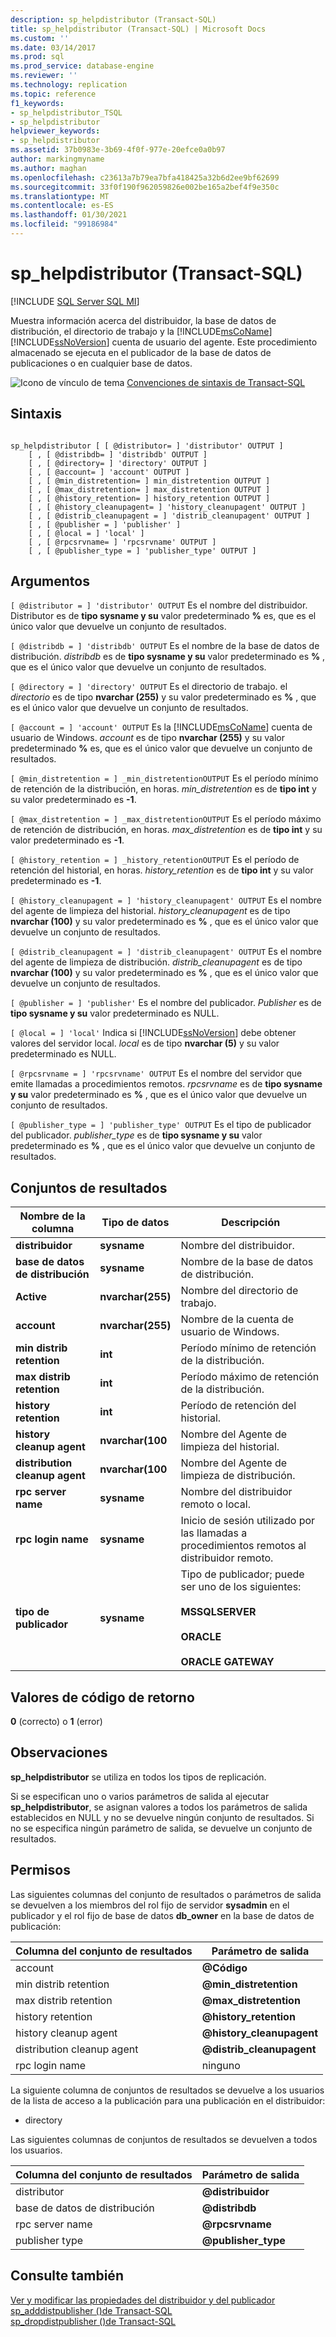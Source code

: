 ```yaml
---
description: sp_helpdistributor (Transact-SQL)
title: sp_helpdistributor (Transact-SQL) | Microsoft Docs
ms.custom: ''
ms.date: 03/14/2017
ms.prod: sql
ms.prod_service: database-engine
ms.reviewer: ''
ms.technology: replication
ms.topic: reference
f1_keywords:
- sp_helpdistributor_TSQL
- sp_helpdistributor
helpviewer_keywords:
- sp_helpdistributor
ms.assetid: 37b0983e-3b69-4f0f-977e-20efce0a0b97
author: markingmyname
ms.author: maghan
ms.openlocfilehash: c23613a7b79ea7bfa418425a32b6d2ee9bf62699
ms.sourcegitcommit: 33f0f190f962059826e002be165a2bef4f9e350c
ms.translationtype: MT
ms.contentlocale: es-ES
ms.lasthandoff: 01/30/2021
ms.locfileid: "99186984"
---
```

# <a name="sp_helpdistributor-transact-sql"></a>sp_helpdistributor (Transact-SQL)
[!INCLUDE [SQL Server SQL MI](../../includes/applies-to-version/sql-asdbmi.md)]

  Muestra información acerca del distribuidor, la base de datos de distribución, el directorio de trabajo y la [!INCLUDE[msCoName](../../includes/msconame-md.md)] [!INCLUDE[ssNoVersion](../../includes/ssnoversion-md.md)] cuenta de usuario del agente. Este procedimiento almacenado se ejecuta en el publicador de la base de datos de publicaciones o en cualquier base de datos.  
  
 ![Icono de vínculo de tema](../../database-engine/configure-windows/media/topic-link.gif "Icono de vínculo de tema") [Convenciones de sintaxis de Transact-SQL](../../t-sql/language-elements/transact-sql-syntax-conventions-transact-sql.md)  
  
## <a name="syntax"></a>Sintaxis  
  
```  
  
sp_helpdistributor [ [ @distributor= ] 'distributor' OUTPUT ]  
    [ , [ @distribdb= ] 'distribdb' OUTPUT ]  
    [ , [ @directory= ] 'directory' OUTPUT ]  
    [ , [ @account= ] 'account' OUTPUT ]  
    [ , [ @min_distretention= ] min_distretention OUTPUT ]  
    [ , [ @max_distretention= ] max_distretention OUTPUT ]  
    [ , [ @history_retention= ] history_retention OUTPUT ]  
    [ , [ @history_cleanupagent= ] 'history_cleanupagent' OUTPUT ]  
    [ , [ @distrib_cleanupagent = ] 'distrib_cleanupagent' OUTPUT ]  
    [ , [ @publisher = ] 'publisher' ]   
    [ , [ @local = ] 'local' ]  
    [ , [ @rpcsrvname= ] 'rpcsrvname' OUTPUT ]  
    [ , [ @publisher_type = ] 'publisher_type' OUTPUT ]  
```  
  
## <a name="arguments"></a>Argumentos  
`[ @distributor = ] 'distributor' OUTPUT` Es el nombre del distribuidor. Distributor es de **tipo sysname y su** valor predeterminado **%** es, que es el único valor que devuelve un conjunto de resultados.  
  
`[ @distribdb = ] 'distribdb' OUTPUT` Es el nombre de la base de datos de distribución. *distribdb* es de **tipo sysname y su** valor predeterminado es **%** , que es el único valor que devuelve un conjunto de resultados.  
  
`[ @directory = ] 'directory' OUTPUT` Es el directorio de trabajo. el *directorio* es de tipo **nvarchar (255)** y su valor predeterminado es **%** , que es el único valor que devuelve un conjunto de resultados.  
  
`[ @account = ] 'account' OUTPUT` Es la [!INCLUDE[msCoName](../../includes/msconame-md.md)] cuenta de usuario de Windows. *account* es de tipo **nvarchar (255)** y su valor predeterminado **%** es, que es el único valor que devuelve un conjunto de resultados.  
  
`[ @min_distretention = ] _min_distretentionOUTPUT` Es el período mínimo de retención de la distribución, en horas. *min_distretention* es de **tipo int** y su valor predeterminado es **-1**.  
  
`[ @max_distretention = ] _max_distretentionOUTPUT` Es el período máximo de retención de distribución, en horas. *max_distretention* es de **tipo int** y su valor predeterminado es **-1**.  
  
`[ @history_retention = ] _history_retentionOUTPUT` Es el período de retención del historial, en horas. *history_retention* es de **tipo int** y su valor predeterminado es **-1**.  
  
`[ @history_cleanupagent = ] 'history_cleanupagent' OUTPUT` Es el nombre del agente de limpieza del historial. *history_cleanupagent* es de tipo **nvarchar (100)** y su valor predeterminado es **%** , que es el único valor que devuelve un conjunto de resultados.  
  
`[ @distrib_cleanupagent = ] 'distrib_cleanupagent' OUTPUT` Es el nombre del agente de limpieza de distribución. *distrib_cleanupagent* es de tipo **nvarchar (100)** y su valor predeterminado es **%** , que es el único valor que devuelve un conjunto de resultados.  
  
`[ @publisher = ] 'publisher'` Es el nombre del publicador. *Publisher* es de **tipo sysname y su** valor predeterminado es NULL.  
  
`[ @local = ] 'local'` Indica si [!INCLUDE[ssNoVersion](../../includes/ssnoversion-md.md)] debe obtener valores del servidor local. *local* es de tipo **nvarchar (5)** y su valor predeterminado es NULL.  
  
`[ @rpcsrvname = ] 'rpcsrvname' OUTPUT` Es el nombre del servidor que emite llamadas a procedimientos remotos. *rpcsrvname* es de **tipo sysname y su** valor predeterminado es **%** , que es el único valor que devuelve un conjunto de resultados.  
  
`[ @publisher_type = ] 'publisher_type' OUTPUT` Es el tipo de publicador del publicador. *publisher_type* es de **tipo sysname y su** valor predeterminado es **%** , que es el único valor que devuelve un conjunto de resultados.  
  
## <a name="result-sets"></a>Conjuntos de resultados  
  
|Nombre de la columna|Tipo de datos|Descripción|  
|-----------------|---------------|-----------------|  
|**distribuidor**|**sysname**|Nombre del distribuidor.|  
|**base de datos de distribución**|**sysname**|Nombre de la base de datos de distribución.|  
|**Active**|**nvarchar(255)**|Nombre del directorio de trabajo.|  
|**account**|**nvarchar(255)**|Nombre de la cuenta de usuario de Windows.|  
|**min distrib retention**|**int**|Período mínimo de retención de la distribución.|  
|**max distrib retention**|**int**|Período máximo de retención de la distribución.|  
|**history retention**|**int**|Período de retención del historial.|  
|**history cleanup agent**|**nvarchar(100**|Nombre del Agente de limpieza del historial.|  
|**distribution cleanup agent**|**nvarchar(100**|Nombre del Agente de limpieza de distribución.|  
|**rpc server name**|**sysname**|Nombre del distribuidor remoto o local.|  
|**rpc login name**|**sysname**|Inicio de sesión utilizado por las llamadas a procedimientos remotos al distribuidor remoto.|  
|**tipo de publicador**|**sysname**|Tipo de publicador; puede ser uno de los siguientes:<br /><br /> **MSSQLSERVER**<br /><br /> **ORACLE**<br /><br /> **ORACLE GATEWAY**|  
  
## <a name="return-code-values"></a>Valores de código de retorno  
 **0** (correcto) o **1** (error)  
  
## <a name="remarks"></a>Observaciones  
 **sp_helpdistributor** se utiliza en todos los tipos de replicación.  
  
 Si se especifican uno o varios parámetros de salida al ejecutar **sp_helpdistributor**, se asignan valores a todos los parámetros de salida establecidos en NULL y no se devuelve ningún conjunto de resultados. Si no se especifica ningún parámetro de salida, se devuelve un conjunto de resultados.  
  
## <a name="permissions"></a>Permisos  
 Las siguientes columnas del conjunto de resultados o parámetros de salida se devuelven a los miembros del rol fijo de servidor **sysadmin** en el publicador y el rol fijo de base de datos **db_owner** en la base de datos de publicación:  
  
|Columna del conjunto de resultados|Parámetro de salida|  
|-----------------------|----------------------|  
|account|**\@Código**|  
|min distrib retention|**\@min_distretention**|  
|max distrib retention |**\@max_distretention**|  
|history retention|**\@history_retention**|  
|history cleanup agent|**\@history_cleanupagent**|  
|distribution cleanup agent|**\@distrib_cleanupagent**|  
|rpc login name|ninguno|  
  
 La siguiente columna de conjuntos de resultados se devuelve a los usuarios de la lista de acceso a la publicación para una publicación en el distribuidor:  
  
-   directory  
  
 Las siguientes columnas de conjuntos de resultados se devuelven a todos los usuarios.  
  
|Columna del conjunto de resultados|Parámetro de salida|  
|-----------------------|----------------------|  
|distributor|**\@distribuidor**|  
|base de datos de distribución|**\@distribdb**|  
|rpc server name|**\@rpcsrvname**|  
|publisher type|**\@publisher_type**|  
  
## <a name="see-also"></a>Consulte también  
 [Ver y modificar las propiedades del distribuidor y del publicador](../../relational-databases/replication/view-and-modify-distributor-and-publisher-properties.md)   
 [sp_adddistpublisher &#40;&#41;de Transact-SQL ](../../relational-databases/system-stored-procedures/sp-adddistpublisher-transact-sql.md)   
 [sp_dropdistpublisher &#40;&#41;de Transact-SQL ](../../relational-databases/system-stored-procedures/sp-dropdistpublisher-transact-sql.md)  
  
  
